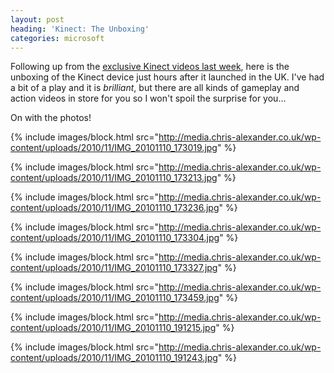 ```yaml
---
layout: post
heading: 'Kinect: The Unboxing'
categories: microsoft
---
```


Following up from the [exclusive Kinect videos last week](http://www.chris-alexander.co.uk/4262), here is the unboxing of the Kinect device just hours after it launched in the UK. I've had a bit of a play and it is *brilliant*, but there are all kinds of gameplay and action videos in store for you so I won't spoil the surprise for you...

On with the photos!

 

{% include images/block.html src="http://media.chris-alexander.co.uk/wp-content/uploads/2010/11/IMG_20101110_173019.jpg" %}

{% include images/block.html src="http://media.chris-alexander.co.uk/wp-content/uploads/2010/11/IMG_20101110_173213.jpg" %}

{% include images/block.html src="http://media.chris-alexander.co.uk/wp-content/uploads/2010/11/IMG_20101110_173236.jpg" %}

{% include images/block.html src="http://media.chris-alexander.co.uk/wp-content/uploads/2010/11/IMG_20101110_173304.jpg" %}

{% include images/block.html src="http://media.chris-alexander.co.uk/wp-content/uploads/2010/11/IMG_20101110_173327.jpg" %}

{% include images/block.html src="http://media.chris-alexander.co.uk/wp-content/uploads/2010/11/IMG_20101110_173459.jpg" %}

{% include images/block.html src="http://media.chris-alexander.co.uk/wp-content/uploads/2010/11/IMG_20101110_191215.jpg" %}

{% include images/block.html src="http://media.chris-alexander.co.uk/wp-content/uploads/2010/11/IMG_20101110_191243.jpg" %}

